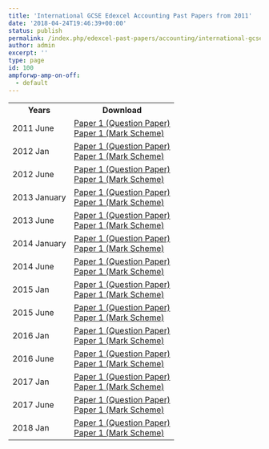 ```yaml
---
title: 'International GCSE Edexcel Accounting Past Papers from 2011'
date: '2018-04-24T19:46:39+00:00'
status: publish
permalink: /index.php/edexcel-past-papers/accounting/international-gcse
author: admin
excerpt: ''
type: page
id: 100
ampforwp-amp-on-off:
  - default
---
```


<table class="table table-pastpapers">
  <tbody>
  <tr>
    <th>Years</th>
    <th>Download</th>
  </tr>
  <tr>
    <td>2011 June</td>
    <td>
          <a href="https://www.dropbox.com/s/qck3fofro1yeab6/4AC0_01_msc_20110824_V4.pdf?dl=1">Paper 1 (Question Paper)</a><br/>
          <a href="https://www.dropbox.com/s/psknywcv6ywfjf3/4AC0-June2011-exampaper.pdf?dl=1">Paper 1 (Mark Scheme)</a>
    </td>
  </tr>
  <tr>
    <td>2012 Jan</td>
    <td>
          <a href="https://www.dropbox.com/s/pdy6d5ncgvmvz6p/4AC0_01_que_20120307.pdf?dl=1">Paper 1 (Question Paper)</a><br/>
          <a href="https://www.dropbox.com/s/t11bf5c839l9osk/4AC0_01_msc_20120307.pdf?dl=1">Paper 1 (Mark Scheme)</a>
    </td>
  </tr>
  <tr>
    <td>2012 June</td>
    <td>
          <a href="https://www.dropbox.com/s/ztd32i03ckq405t/4AC0_01_que_20120510.pdf?dl=1">Paper 1 (Question Paper)</a><br/>
          <a href="https://www.dropbox.com/s/fkxb44ckpr9fx0w/4AC0_01_rms_20120823.pdf?dl=1">Paper 1 (Mark Scheme)</a>
    </td>
  </tr>
  <tr>
    <td>2013 January</td>
    <td>
          <a href="https://www.dropbox.com/s/xu301siivqi9jm7/4AC0_01_que_20130109.pdf?dl=1">Paper 1 (Question Paper)</a><br/>
          <a href="https://www.dropbox.com/s/cqwdmqk15qc9k7l/4AC0_01_rms_20130307.pdf?dl=1">Paper 1 (Mark Scheme)</a>
    </td>
  </tr>
  <tr>
    <td>2013 June</td>
    <td>
          <a href="https://www.dropbox.com/s/789kq6p0l8m1joq/4AC0_01_msc_20130822.pdf?dl=1">Paper 1 (Question Paper)</a><br/>
          <a href="https://www.dropbox.com/s/0evnqhbbavmb0lb/4AC0_01_que_20130510.pdf?dl=1">Paper 1 (Mark Scheme)</a>
    </td>
  </tr>
  <tr>
    <td>2014 January</td>
    <td>
          <a href="https://www.dropbox.com/s/clmnucdf0vic7iu/4AC0_01_que_20140108.pdf?dl=1">Paper 1 (Question Paper)</a><br/>
          <a href="https://www.dropbox.com/s/m0zcswha733g6eu/4AC0_01_msc_20140306.pdf?dl=1">Paper 1 (Mark Scheme)</a>
    </td>
  </tr>
  <tr>
    <td>2014 June</td>
    <td>
          <a href="https://www.dropbox.com/s/mqtxbz8ohgzyfb7/4AC0_01_que_20140509.pdf?dl=1">Paper 1 (Question Paper)</a><br/>
          <a href="https://www.dropbox.com/s/jmptcl8ow4gti84/4AC0_01_msc_20140821.pdf?dl=1">Paper 1 (Mark Scheme)</a>
    </td>
  </tr>
  <tr>
    <td>2015 Jan</td>
    <td>
          <a href="https://www.dropbox.com/s/cwzyosjzncuq1md/4AC0_01_que_20150107.pdf?dl=1">Paper 1 (Question Paper)</a><br/>
          <a href="https://www.dropbox.com/s/zic9cg9o6oz01h1/4AC0_01_msc_20150305.pdf?dl=1">Paper 1 (Mark Scheme)</a>
    </td>
  </tr>
  <tr>
    <td>2015 June</td>
    <td>
          <a href="https://www.dropbox.com/s/v1hmmpovu830f4h/4AC0_01_que_20150508.pdf?dl=1">Paper 1 (Question Paper)</a><br/>
          <a href="https://www.dropbox.com/s/s4tpkbyd2qfpoha/4AC0_01_msc_20150819.pdf?dl=1">Paper 1 (Mark Scheme)</a>
    </td>
  </tr>
  <tr>
    <td>2016 Jan</td>
    <td>
          <a href="https://www.dropbox.com/s/p808ymndh4ds7sr/4AC0_01_que_20160127.pdf?dl=1">Paper 1 (Question Paper)</a><br/>
          <a href="https://www.dropbox.com/s/mta7bdqivnj0fs8/4AC0_01_msc_20160206.pdf?dl=1">Paper 1 (Mark Scheme)</a>
    </td>
  </tr>
  <tr>
    <td>2016 June</td>
    <td>
          <a href="https://www.dropbox.com/s/ggrsm01fox7q69o/4AC0_01_que_20160514.pdf?dl=1" class="locked_link">Paper 1 (Question Paper)</a><br/>
          <a href="https://www.dropbox.com/s/7st94r2j61p6s1e/4AC0_01_rms_20160824.pdf?dl=1" class="locked_link">Paper 1 (Mark Scheme)</a>
    </td>
  </tr>
  <tr>
    <td>2017 Jan</td>
    <td>
          <a href="https://qualifications.pearson.com/content/dam/pdf/International%20GCSE/Accounting/2009/Exam%20materials/4AC0_01_que_20170125.pdf">Paper 1 (Question Paper)</a><br/>
          <a href="https://qualifications.pearson.com/content/dam/pdf/International%20GCSE/Accounting/2009/Exam%20materials/4AC0_01_rms_20170301.pdf">Paper 1 (Mark Scheme)</a>
    </td>
  </tr>
  <tr>
    <td>2017 June</td>
    <td>
          <a href="https://qualifications.pearson.com/content/dam/pdf/International%20GCSE/Accounting/2009/Exam%20materials/4AC0_01_que_20170513.pdf">Paper 1 (Question Paper)</a><br/>
          <a href="https://qualifications.pearson.com/content/dam/pdf/International%20GCSE/Accounting/2009/Exam%20materials/4AC0_01_rms_20170823.pdf">Paper 1 (Mark Scheme)</a>
    </td>
  </tr>
  <tr>
    <td>2018 Jan</td>
    <td>
          <a href="https://qualifications.pearson.com/content/dam/pdf/International%20GCSE/Accounting/2009/Exam%20materials/4AC0_01_que_20180125.pdf">Paper 1 (Question Paper)</a><br/>
          <a href="https://qualifications.pearson.com/content/dam/pdf/International%20GCSE/Accounting/2009/Exam%20materials/4AC0_01_rms_20180308.pdf">Paper 1 (Mark Scheme)</a>
    </td>
  </tr>
</tbody>
</table>
